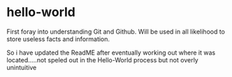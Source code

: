 # hello-world
First foray into understanding Git and Github. Will be used in all likelihood to store useless facts and information.

So i have updated the ReadME after eventually working out where it was located.....not speled out in the Hello-World process but not overly unintuitive
